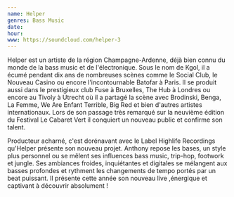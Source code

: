 ```yaml
---
name: Helper
genres: Bass Music
date:
hour:
www: https://soundcloud.com/helper-3
---
```

Helper est un artiste de la région Champagne-Ardenne, déjà bien connu du monde de la bass music et de l'électronique. Sous le nom de Kgol, il a écumé pendant dix ans de nombreuses scènes comme le Social Club, le Nouveau Casino ou encore l'incontournable Batofar à Paris. Il se produit aussi dans le prestigieux club Fuse à Bruxelles, The Hub à Londres ou encore au Tivoly à Utrecht où il a partagé la scène avec Brodinski, Benga, La Femme, We Are Enfant Terrible, Big Red et bien d'autres artistes internationaux. Lors de son passage très remarqué sur la neuvième édition du Festival Le Cabaret Vert il conquiert un nouveau public et confirme son talent.

Producteur acharné, c'est dorénavant avec le Label Highlife Recordings qu'Helper présente son nouveau projet. Anthony repose les bases, un style plus personnel ou se mêlent ses influences bass music, trip-hop, footwork et jungle. Ses ambiances froides, inquiétantes et digitales se mélangent aux basses profondes et rythment les changements de tempo portés par un beat puissant. Il présente cette année son nouveau live ,énergique et captivant à découvrir absolument !
